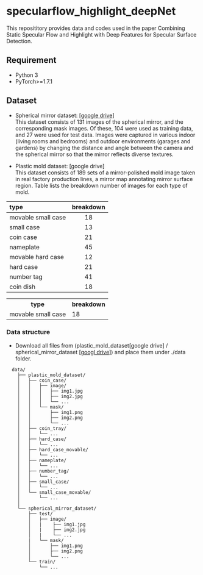 # specularflow_highlight_deepNet


This reposititory provides data and codes used in the paper Combining Static Specular Flow and Highlight with Deep Features for Specular Surface Detection. 

## Requirement
- Python 3
- PyTorch>=1.7.1

## Dataset
- Spherical mirror dataset: [[google drive](https://drive.google.com/file/d/1yoguAVmbKL73_hr6GTQV552QihRqAOjh/view?usp=drive_link)]  
This dataset consists of 131 images of the spherical mirror, and the corresponding mask images. Of these, 104 were used as training data, and 27 were used for test data.
Images were captured in various indoor (living rooms and bedrooms) and outdoor environments (garages and gardens) by changing the distance and angle between the camera and the spherical mirror so that the mirror reflects diverse textures.



- Plastic mold dataset: [google drive]  
This dataset consists of 189 sets of a mirror-polished mold image taken in real factory
production lines, a mirror map annotating mirror surface region. Table lists the breakdown number of images for each type of mold.

<center>

|  type  |  breakdown  |
|:---- | :----: |
|  movable small case  |  18  |
|  small case  |  13  |
|  coin case  |  21  |
|  nameplate  |45|
|  movable hard case | 12|
|  hard case  |21|
|  number tag | 41|
|  coin dish  |18|

</center>  


<center>

<table>
  <tr>
    <th>type</th>
    <th>breakdown</th>
  </tr>
  <tr>
    <td>movable small case</td>
    <td>18</td>
  </tr>
  <!-- 他の行 -->
</table>

</center>


### Data structure
- Download all files from (plastic_mold_dataset[google drive] / spherical_mirror_dataset [[googl drive](https://drive.google.com/file/d/1yoguAVmbKL73_hr6GTQV552QihRqAOjh/view?usp=drive_link)])  and place them under ./data folder.

```
  data/
    ├── plastic_mold_dataset/
    │   ├── coin_case/
    │   │   ├── image/
    │   │   │   ├── img1.jpg
    │   │   │   ├── img2.jpg
    │   │   │   └── ...
    │   │   └── mask/  
    │   │       ├── img1.png
    │   │       ├── img2.png
    │   │       └── ...
    │   ├── coin_tray/
    │   │   └── ...
    │   ├── hard_case/
    │   │   └── ...
    │   ├── hard_case_movable/
    │   │   └── ...
    │   ├── nameplate/
    │   │   └── ...
    │   ├── number_tag/
    │   │   └── ...
    │   ├── small_case/
    │   │   └── ...
    │   └── small_case_movable/
    │       └── ...
    │ 
    └── spherical_mirror_dataset/
        ├── test/
        │   ├── image/
        │   |    ├── img1.jpg
        │   |    ├── img2.jpg
        │   |    └── ...
        |   └── mask/  
        │       ├── img1.png
        │       ├── img2.png
        │       └── ...
        └── train/
            └── ...
```



